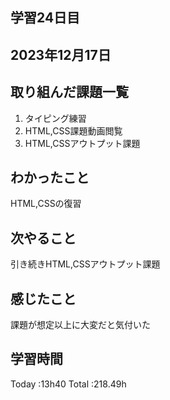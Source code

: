 ## 学習24日目
## 2023年12月17日
## 取り組んだ課題一覧
1. タイピング練習
1. HTML,CSS課題動画閲覧
1. HTML,CSSアウトプット課題
## わかったこと
HTML,CSSの復習
## 次やること
引き続きHTML,CSSアウトプット課題
## 感じたこと
 課題が想定以上に大変だと気付いた
## 学習時間
 Today :13h40
 Total :218.49h
